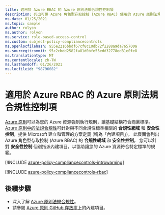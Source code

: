 ```yaml
---
title: 適用於 Azure RBAC 的 Azure 原則法規合規性控制項
description: 列出可供 Azure 角色型存取控制 (Azure RBAC) 使用的 Azure 原則法規合規性控制。 這些內建原則定義提供管理 Azure 資源合規性的常見方法。
ms.date: 01/25/2021
ms.topic: sample
author: rolyon
ms.author: rolyon
ms.service: role-based-access-control
ms.custom: subject-policy-compliancecontrols
ms.openlocfilehash: 955e2216bbdf67cf8c10db72f2288a9da765700a
ms.sourcegitcommit: 95c2cbdd2582fa81d0bfe55edd32778ed31e0fe8
ms.translationtype: MT
ms.contentlocale: zh-TW
ms.lasthandoff: 01/26/2021
ms.locfileid: "98796082"
---
```

# <a name="azure-policy-regulatory-compliance-controls-for-azure-rbac"></a>適用於 Azure RBAC 的 Azure 原則法規合規性控制項

[Azure 原則](../governance/policy/index.yml)可以為您的 Azure 資源強制執行規則，讓基礎結構符合商業標準。
[Azure 原則中的法規合規性](../governance/policy/concepts/regulatory-compliance.md)可針對與不同合規性標準相關的 **合規性網域** 和 **安全性控制**，提供 Microsoft 建立和管理的方案定義 (稱為「內建項目」)。 此頁面會列出 Azure 角色型存取控制 (Azure RBAC) 的 **合規性網域** 和 **安全性控制**。 您可以針對 **安全性控制** 個別指派內建項目，以協助讓您的 Azure 資源符合特定標準的規範。

[!INCLUDE [azure-policy-compliancecontrols-introwarning](../../includes/policy/standards/intro-warning.md)]

[!INCLUDE [azure-policy-compliancecontrols-rbac](../../includes/policy/standards/byrp/microsoft.authorization.md)]

## <a name="next-steps"></a>後續步驟

- 深入了解 [Azure 原則法規合規性](../governance/policy/concepts/regulatory-compliance.md)。
- 請參閱 [Azure 原則 GitHub 存放庫](https://github.com/Azure/azure-policy)上的內建項目。
